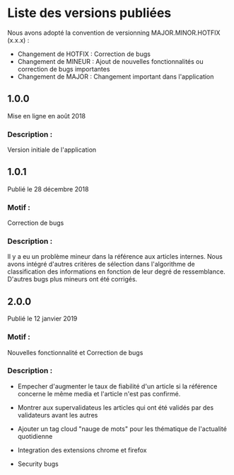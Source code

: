 # Liste des versions publiées
Nous avons adopté la convention de versionning MAJOR.MINOR.HOTFIX (x.x.x) :

* Changement de HOTFIX : Correction de bugs
* Changement de MINEUR : Ajout de nouvelles fonctionnalités ou correction de bugs importantes
* Changement de MAJOR  : Changement important dans l'application


## 1.0.0
Mise en ligne en août 2018

### Description : 
Version initiale de l'application

## 1.0.1
Publié le 28 décembre 2018

### Motif : 
Correction de bugs

### Description :
Il y a eu un problème mineur dans la référence aux articles internes. Nous avons intégré d'autres critères de sélection dans l'algorithme de classification des informations en fonction de leur degré de ressemblance.
D'autres bugs plus mineurs ont été corrigés.

## 2.0.0
Publié le 12 janvier 2019

### Motif : 
Nouvelles fonctionnalité et Correction de bugs

### Description :
* Empecher d'augmenter le taux de fiabilité d'un article si la référence concerne le même media et l'article n'est pas confirmé.

* Montrer aux supervalidateus les articles qui ont été validés par des validateurs avant les autres

* Ajouter un tag cloud "nauge de mots" pour les thématique de l'actualité quotidienne

* Integration des extensions chrome et firefox

* Security bugs

